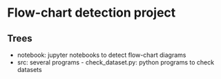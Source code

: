 # Flow-chart detection project
## Trees
- notebook: jupyter notebooks to detect flow-chart diagrams
- src: several programs
      - check_dataset.py: python programs to check datasets
